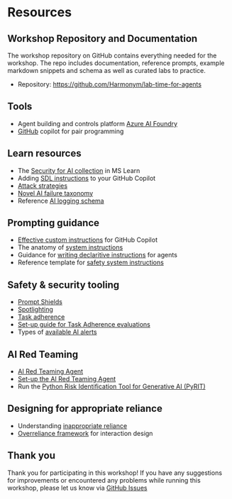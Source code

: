 # Resources

## Workshop Repository and Documentation

The workshop repository on GitHub contains everything needed for the workshop. The repo includes documentation, reference prompts, example markdown snippets and schema as well as curated labs to practice.

* Repository: <a href="https://github.com/Harmonym/lab-time-for-agents"> https://github.com/Harmonym/lab-time-for-agents</a>

## Tools

* Agent building and controls platform <a href="https://ai.azure.com">Azure AI Foundry</a>
* <a href="https://learn.microsoft.com/azure/ai-services/openai/how-to/function-calling">GitHub</a> copilot for pair programming

## Learn resources

* The <a href="https://learn.microsoft.com/security/security-for-ai/">Security for AI collection</a> in MS Learn
* Adding <a href="https://docs.github.com/en/copilot/how-tos/configure-custom-instructions/add-personal-instructions">SDL instructions</a> to your GitHub Copilot
* <a href="https://learn.microsoft.com/en-us/azure/ai-foundry/concepts/ai-red-teaming-agent"> Attack strategies</a>
* <a href="https://cdn-dynmedia-1.microsoft.com/is/content/microsoftcorp/microsoft/final/en-us/microsoft-brand/documents/Taxonomy-of-Failure-Mode-in-Agentic-AI-Systems-Whitepaper.pdf">Novel AI failure taxonomy</a>
* Reference <a href="https://learn.microsoft.com/en-us/purview/audit-copilot#user-activities-with-copilot-and-ai-applications">AI logging schema</a>


## Prompting guidance

* <a href="https://github.com/Harmonym/lab-time-for-agents/blob/main/docs/docs/copilot-instructions.md">Effective custom instructions</a> for GitHub Copilot
* The anatomy of <a href="https://learn.microsoft.com/en-us/azure/ai-foundry/openai/concepts/system-message?tabs=top-techniques#summary-of-best-practices">system instructions</a>
* Guidance for <a href="https://learn.microsoft.com/en-us/microsoft-365-copilot/extensibility/declarative-agent-instructions">writing declaritive instructions</a> for agents
* Reference template for <a href="https://learn.microsoft.com/en-us/azure/ai-foundry/openai/concepts/safety-system-message-templates">safety system instructions</a>


## Safety & security tooling

* <a href="https://learn.microsoft.com/en-us/azure/ai-foundry/openai/concepts/content-filter-prompt-shields">Prompt Shields</a>
* <a href="https://learn.microsoft.com/en-us/azure/ai-foundry/openai/concepts/content-filter-prompt-shields#spotlighting-for-prompt-shields-preview">Spotlighting</a>
* <a href="https://learn.microsoft.com/en-us/azure/ai-foundry/concepts/evaluation-evaluators/agent-evaluators#task-adherence-output">Task adherence</a>
* <a href="https://github.com/Azure-Samples/azureai-samples/blob/main/scenarios/evaluate/Supported_Evaluation_Metrics/Agent_Evaluation/AI_Judge_Evaluator_Task_Adherence.ipynb">Set-up guide for Task Adherence evaluations</a>
* Types of <a href="https://learn.microsoft.com/en-us/azure/defender-for-cloud/alerts-ai-workloads">available AI alerts</a>


## AI Red Teaming

* <a href="https://learn.microsoft.com/en-us/azure/ai-foundry/concepts/ai-red-teaming-agent">AI Red Teaming Agent</a>
* <a href="https://github.com/Azure-Samples/azureai-samples/tree/main/scenarios/evaluate/AI_RedTeaming"> Set-up the AI Red Teaming Agent</a>
* Run the <a href="https://github.com/Azure/PyRIT">Python Risk Identification Tool for Generative AI (PyRIT)</a>


## Designing for appropriate reliance
* Understanding <a href="https://www.microsoft.com/en-us/research/publication/overreliance-on-ai-literature-review/">inappropriate reliance</a>
* <a href="https://learn.microsoft.com/en-us/ai/playbook/technology-guidance/overreliance-on-ai/overreliance-on-ai">Overreliance framework</a> for interaction design



## Thank you

Thank you for participating in this workshop! If you have any suggestions for improvements or encountered any problems while running this workshop, please let us know via <a href="https://github.com/Harmonym/lab-time-for-agents/issues">GitHub Issues</a>


